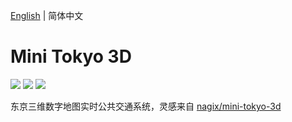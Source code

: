 [English](./README.md) | 简体中文

# Mini Tokyo 3D

[![](https://img.shields.io/badge/umi-^2.6.17-ff69b4.svg?style=flat-square)](https://github.com/umijs/umi)
[![](https://img.shields.io/badge/react-^16.8.0-brightgreen.svg?style=flat-square)](https://github.com/facebook/react)
[![](https://img.shields.io/dub/l/vibe-d.svg?style=flat-square)](https://tldrlegal.com/license/mit-license)

东京三维数字地图实时公共交通系统，灵感来自 [nagix/mini-tokyo-3d](https://github.com/nagix/mini-tokyo-3d)
